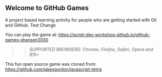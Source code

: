 ## Welcome to GitHub Games

A project based learning activity for people who are getting started with Git and GitHub.  Test Change

You can play the game at:  https://avnet-dev-workshop.github.io/github-games-shansen3030 

>> _*SUPPORTED BROWSERS*: Chrome, Firefox, Safari, Opera and IE9+_

This fun open source game was cloned from: https://github.com/jakesgordon/javascript-tetris
